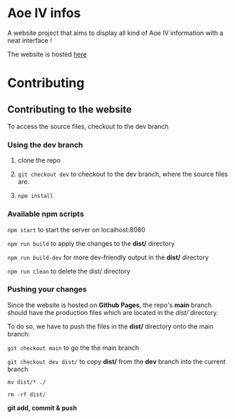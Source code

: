 # Aoe IV infos



A website project that aims to display all kind of Aoe IV information with a neat interface !

The website is hosted [here](https://aktaboot.github.io/)



# Contributing

## Contributing to the website



To access the source files, checkout to the dev branch

### Using the dev branch

1. clone the repo

2. `git checkout dev` to checkout to the dev branch, where the source files are.

3. `npm install`



###  Available npm scripts

`npm start` to start the server on localhost:8080

`npm run build` to apply the changes to the **dist/** directory 

`npm run build-dev` for more dev-friendly output in the **dist/** directory

`npm run clean` to delete the dist/ directory



### Pushing your changes

Since the website is hosted on **Github Pages**, the repo's **main** branch should have the production files which are located in the *dist/* directory.

To do so, we have to push the files in the **dist/** directory onto the main branch:

`git checkout main` to go the the main branch

`git checkout dev dist/` to copy **dist/** from the **dev** branch into the current branch

`mv dist/* ./`

`rm -rf dist/`

**git add, commit & push**
